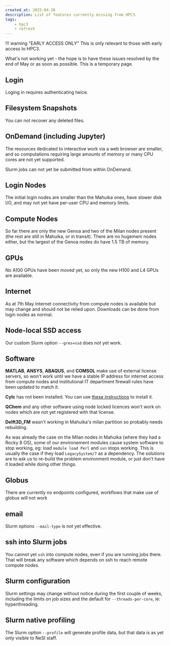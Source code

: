 ```yaml
---
created_at: 2025-04-28
description: List of features currently missing from HPC3.
tags: 
    - hpc3
    - refresh
---
```


!!! warning "EARLY ACCESS ONLY"
    This is only relevant to those with early access to HPC3.

What's not working yet - the hope is to have these issues resolved by the end of May or as soon as possible. This is a temporary page.

## Login

Loging in requires authenticating twice.

## Filesystem Snapshots

You can not recover any deleted files.

## OnDemand (including Jupyter)

The resources dedicated to interactive work via a web browser are smaller, and so computations requiring large amounts of memory or many CPU cores are not yet supported. 

Slurm jobs can not yet be submitted from within OnDemand.

## Login Nodes

The initial login nodes are smaller than the Mahuika ones, have slower disk I/O, and may not yet have per-user CPU and memory limits.

## Compute Nodes

So far there are only the new Genoa and two of the Milan nodes present (the rest are still in Mahuika, or in transit). There are no hugemem nodes either, but the largest of the Genoa nodes do have 1.5 TB of memory.

## GPUs

No A100 GPUs have been moved yet, so only the new H100 and L4 GPUs are available.

## Internet

As at 7th May Internet connectivity from compute nodes is available but may change and should not be relied upon. Downloads can be done from login nodes as normal.

## Node-local SSD access

Our custom Slurm option `--gres=ssd` does not yet work.

## Software

**MATLAB**, **ANSYS**, **ABAQUS**, and **COMSOL** make use of external license servers, so won't work until we have a stable IP address for internet access from compute nodes and institutional IT department firewall rules have been updated to match it.

**Cylc** has not been installed. You can use [these instructions](https://cylc.github.io/cylc-doc/stable/html/installation.html) to install it.

**QChem** and any other software using node locked licences won't work on nodes which are not yet registered with that license.

**Delft3D_FM** wasn't working in Mahuika's milan partition so probably needs rebuilding.

As was already the case on the Milan nodes in Mahuika (where they had a Rocky 8 OS), some of our environement modules cause system software to stop working, eg: load `module load Perl` and `svn` stops working. This is usually the case if they load `LegacySystem/7` as a dependency. The solutions are to ask us to re-build the problem environment module, or just don't have it loaded while doing other things.

## Globus

There are currently no endpoints configured, workflows that make use of globus will not work

## email

Slurm options `--mail-type` is not yet effective.

## ssh into Slurm jobs

You cannot yet `ssh` into compute nodes, even if you are running jobs there.  That will break any software which depends on ssh to reach remote compute nodes.

## Slurm configuration

Slurm settings may change without notice during the first couple of weeks, including the limits on job sizes and the default for `--threads-per-core`, ie: hyperthreading.

## Slurm native profiling

The Slurm option `--profile` will generate profile data, but that data is as yet only visible to NeSI staff.


